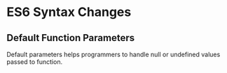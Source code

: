 # ES6 Syntax Changes

## Default Function Parameters

Default parameters helps programmers to handle null  or undefined values  passed to function.